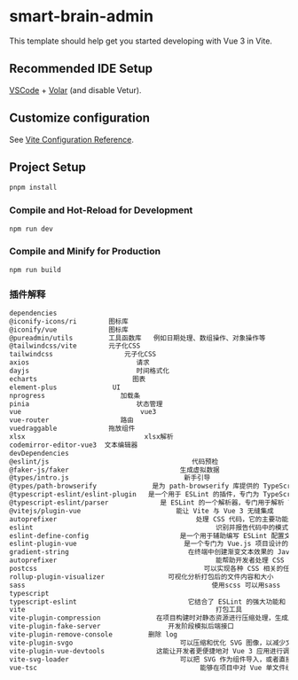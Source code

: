 # smart-brain-admin

This template should help get you started developing with Vue 3 in Vite.

## Recommended IDE Setup

[VSCode](https://code.visualstudio.com/) + [Volar](https://marketplace.visualstudio.com/items?itemName=Vue.volar) (and disable Vetur).

## Customize configuration

See [Vite Configuration Reference](https://vite.dev/config/).

## Project Setup

```sh
pnpm install
```

### Compile and Hot-Reload for Development

```sh
npm run dev
```

### Compile and Minify for Production

```sh
npm run build
```

### 插件解释  
```sh
dependencies
@iconify-icons/ri        图标库
@iconify/vue             图标库
@pureadmin/utils         工具函数库   例如日期处理、数组操作、对象操作等
@tailwindcss/vite        元子化CSS
tailwindcss                  元子化CSS
axios                           请求
dayjs                           时间格式化
echarts                        图表
element-plus              UI
nprogress                   加载条
pinia                           状态管理
vue                              vue3
vue-router                  路由
vuedraggable             拖放组件
xlsx                              xlsx解析
codemirror-editor-vue3  文本编辑器
devDependencies
@eslint/js                                    代码预检 
@faker-js/faker                            生成虚拟数据
@types/intro.js                             新手引导
@types/path-browserify              是为 path-browserify 库提供的 TypeScript 类型定义文件
@typescript-eslint/eslint-plugin   是一个用于 ESLint 的插件，专门为 TypeScript 代码提供静态代码分析
@typescript-eslint/parser             是 ESLint 的一个解析器，专门用于解析 TypeScript 代码
@vitejs/plugin-vue                        能让 Vite 与 Vue 3 无缝集成
autoprefixer                                   处理 CSS 代码，它的主要功能是自动为 CSS 属性添加浏览器前缀
eslint                                              识别并报告代码中的模式问题，从而保证代码的一致性和避免错误
eslint-define-config                       是一个用于辅助编写 ESLint 配置文件的工具库
eslint-plugin-vue                           是一个专门为 Vue.js 项目设计的 ESLint 插件 项目中遵循代码规范
gradient-string                              在终端中创建渐变文本效果的 JavaScript 库                                           
autoprefixer                                        能帮助开发者处理 CSS 文件，实现诸如自动添加浏览器前缀、压缩代码
postcss                                          可以实现各种 CSS 相关的任务，如添加浏览器前缀
rollup-plugin-visualizer                可视化分析打包后的文件内容和大小
sass                                               使用scss 可以用sass
typescript                                         
typescript-eslint                            它结合了 ESLint 的强大功能和 TypeScript 的类型系统
vite                                                打包工具
vite-plugin-compression              在项目构建时对静态资源进行压缩处理，生成压缩文件（如 .gz、.br 文件）
vite-plugin-fake-server                 开发阶段模拟后端接口
vite-plugin-remove-console         删除 log
vite-plugin-svgo                           可以压缩和优化 SVG 图像，以减少文件大小
vite-plugin-vue-devtools             这能让开发者更便捷地对 Vue 3 应用进行调试和性能分析
vite-svg-loader                            可以把 SVG 作为组件导入，或者直接内联 SVG 到代码里
vue-tsc                                         能够在项目中对 Vue 单文件组件（SFC）进行类型检查

```
